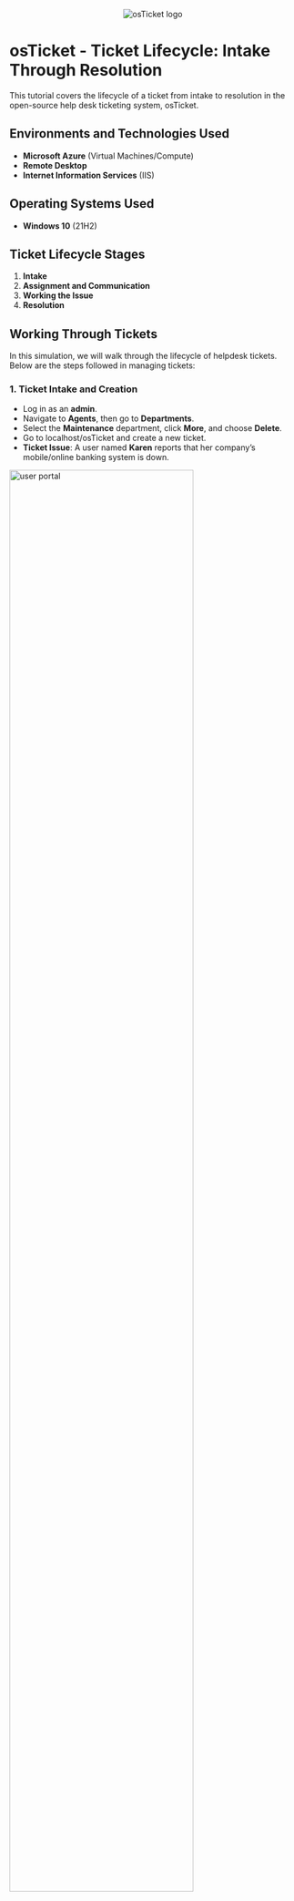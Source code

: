<p align="center">
  <img src="https://i.imgur.com/Clzj7Xs.png" alt="osTicket logo"/>
</p>

# osTicket - Ticket Lifecycle: Intake Through Resolution

This tutorial covers the lifecycle of a ticket from intake to resolution in the open-source help desk ticketing system, osTicket.

## Environments and Technologies Used
- **Microsoft Azure** (Virtual Machines/Compute)
- **Remote Desktop**
- **Internet Information Services** (IIS)

## Operating Systems Used
- **Windows 10** (21H2)

## Ticket Lifecycle Stages
1. **Intake**
2. **Assignment and Communication**
3. **Working the Issue**
4. **Resolution**

## Working Through Tickets

In this simulation, we will walk through the lifecycle of helpdesk tickets. Below are the steps followed in managing tickets:

### 1. Ticket Intake and Creation
- Log in as an **admin**.
- Navigate to **Agents**, then go to **Departments**.
- Select the **Maintenance** department, click **More**, and choose **Delete**.
- Go to localhost/osTicket and create a new ticket.
- **Ticket Issue**: A user named **Karen** reports that her company’s mobile/online banking system is down.

<p>
  <img src="https://i.imgur.com/QjJatQ0.png" height="80%" width="80%" alt="user portal"/>
</p>
<p>
  <img src="https://github.com/user-attachments/assets/eed67ceb-8e24-4e0a-bd92-a33c2b2c65f5" height="80%" width="80%" alt="ticket 1 created"/>
</p>

- **Ticket Assignment**: As the issue is urgent (**Sev-A**), we assign it to the **Online Banking team**, where **Jane** will resolve and close the ticket.

<p>
  <img src="https://i.imgur.com/8h1sKY3.png" height="80%" width="80%" alt="john accessing ticket"/>
  <img src="https://i.imgur.com/tQw9vYv.png" height="80%" width="80%" alt="jane closing ticket"/>
</p>

### 2. Ticket Issue Clarification and Resolution
- A new ticket comes in about a broken **Adobe software update** in the **Accounting department**.
- **John** reviews the ticket, contacts the customer for clarification, and suggests restarting their computers.
- After determining the issue is minor (**Sev-C**), the ticket is closed after the suggestion resolves the issue.

<p>
  <img src="https://i.imgur.com/MDmp3dh.png" height="80%" width="80%" alt="closed 2nd ticket"/>
</p>

### 3. Emergency Ticket: CFO Laptop Issue
- A **CFO** reports an urgent issue: they cannot turn on their laptop, which is critical for accessing important documents.
- The priority is initially set to **emergency** and adjusted based on further investigation (e.g., battery vs. inverter issue).

<p>
  <img src="https://github.com/user-attachments/assets/200479b3-9c71-4b46-a0b9-e102b7be4522" height="80%" width="80%" alt="closed 3rd ticket"/>
</p>

- **Resolution**: After discovering a broken charger, the priority is set to **Sev-B** for a simple fix. Once the charger is replaced, the laptop powers on, and the ticket is closed.

## Conclusion
Resolving tickets effectively involves careful investigation, asking the right questions, and knowing when to escalate. These practices ensure smooth operations and help resolve issues efficiently.

